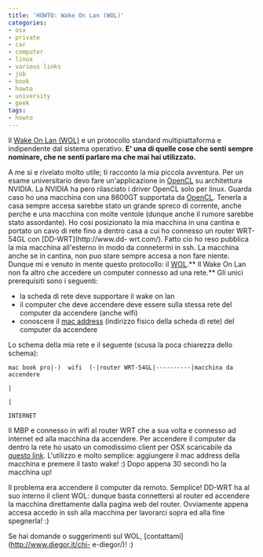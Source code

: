 ```yaml
---
title: 'HOWTO: Wake On Lan (WOL)'
categories:
- osx
- private
- car
- computer
- linux
- various links
- job
- book
- howto
- university
- geek
tags:
- howto
---
```

Il [Wake On Lan (WOL)](http://en.wikipedia.org/wiki/Wake-on-LAN) e un
protocollo standard multipiattaforma e indipendente dal sistema operativo.
**E' una di quelle cose che senti sempre nominare, che ne senti parlare ma che
mai hai utilizzato.**

A me si e rivelato molto utile; ti racconto la mia piccola avventura. Per un
esame universitario devo fare un'applicazione in
[OpenCL](http://en.wikipedia.org/wiki/OpenCL) su architettura NVIDIA. La
NVIDIA ha pero rilasciato i driver OpenCL solo per linux. Guarda caso ho una
macchina con una 8600GT supportata da
[OpenCL](http://en.wikipedia.org/wiki/OpenCL). Tenerla a casa sempre accesa
sarebbe stato un grande spreco di corrente, anche perche e una macchina con
molte ventole (dunque anche il rumore sarebbe stato assordante). Ho cosi
posizionato la mia macchina in una cantina e portato un cavo di rete fino a
dentro casa a cui ho connesso un router WRT-54GL con [DD-WRT](http://www.dd-
wrt.com/). Fatto cio ho reso pubblica la mia macchina all'esterno in modo da
connetermi in ssh. La macchina anche se in cantina, non puo stare sempre
accesa a non fare niente. Dunque mi e venuto in mente questo protocollo: il
[WOL](http://en.wikipedia.org/wiki/Wake-on-LAN).** Il Wake On Lan non fa altro
che accedere un computer connesso ad una rete.** Gli unici prerequisiti sono i
seguenti:

  * la scheda di rete deve supportare il wake on lan
  * il computer che deve accendere deve essere sulla stessa rete del computer da accendere (anche wifi)
  * conoscere il [mac address](http://it.wikipedia.org/wiki/Indirizzo_MAC) (indirizzo fisico della scheda di rete) del computer da accendere
  

  
Lo schema della mia rete e il seguente (scusa la poca chiarezza dello schema):

    
    
    mac book pro|-)  wifi  (-|router WRT-54GL|----------|macchina da accendere  
    
    |  
    
    |  
    
    INTERNET

Il MBP e connesso in wifi al router WRT che a sua volta e connesso ad internet
ed alla macchina da accendere. Per accendere il computer da dentro la rete ho
usato un comodissimo client per OSX scaricabile da [questo
link](http://www.coriolis.ch/en/wakeup/). L'utilizzo e molto semplice:
aggiungere il mac address della macchina e premere il tasto wake! :) Dopo
appena 30 secondi ho la macchina up!

Il problema era accendere il computer da remoto. Semplice! DD-WRT ha al suo
interno il client WOL: dunque basta connettersi al router ed accendere la
macchina direttamente dalla pagina web del router. Ovviamente appena accesa
accedo in ssh alla macchina per lavorarci sopra ed alla fine spegnerla! :)

Se hai domande o suggerimenti sul WOL, [contattami](http://www.diegor.it/chi-
e-diegor/)! :)

